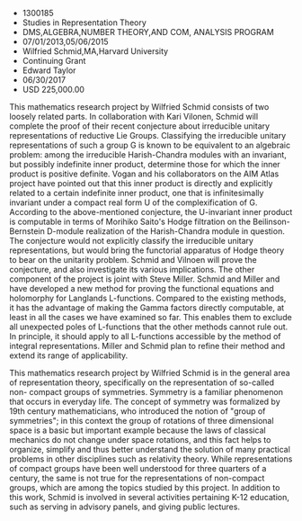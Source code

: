 
* 1300185
* Studies in Representation Theory
* DMS,ALGEBRA,NUMBER THEORY,AND COM, ANALYSIS PROGRAM
* 07/01/2013,05/06/2015
* Wilfried Schmid,MA,Harvard University
* Continuing Grant
* Edward Taylor
* 06/30/2017
* USD 225,000.00

This mathematics research project by Wilfried Schmid consists of two loosely
related parts. In collaboration with Kari Vilonen, Schmid will complete the
proof of their recent conjecture about irreducible unitary representations of
reductive Lie Groups. Classifying the irreducible unitary representations of
such a group G is known to be equivalent to an algebraic problem: among the
irreducible Harish-Chandra modules with an invariant, but possibly indefinite
inner product, determine those for which the inner product is positive definite.
Vogan and his collaborators on the AIM Atlas project have pointed out that this
inner product is directly and explicitly related to a certain indefinite inner
product, one that is infinitesimally invariant under a compact real form U of
the complexification of G. According to the above-mentioned conjecture, the
U-invariant inner product is computable in terms of Morihiko Saito's Hodge
filtration on the Beilinson-Bernstein D-module realization of the Harish-Chandra
module in question. The conjecture would not explicitly classify the irreducible
unitary representations, but would bring the functorial apparatus of Hodge
theory to bear on the unitarity problem. Schmid and Vilnoen will prove the
conjecture, and also investigate its various implications. The other component
of the project is joint with Steve Miller. Schmid and Miller and have developed
a new method for proving the functional equations and holomorphy for Langlands
L-functions. Compared to the existing methods, it has the advantage of making
the Gamma factors directly computable, at least in all the cases we have
examined so far. This enables them to exclude all unexpected poles of
L-functions that the other methods cannot rule out. In principle, it should
apply to all L-functions accessible by the method of integral representations.
Miller and Schmid plan to refine their method and extend its range of
applicability.

This mathematics research project by Wilfried Schmid is in the general area of
representation theory, specifically on the representation of so-called non-
compact groups of symmetries. Symmetry is a familiar phenomenon that occurs in
everyday life. The concept of symmetry was formalized by 19th century
mathematicians, who introduced the notion of "group of symmetries"; in this
context the group of rotations of three dimensional space is a basic but
important example because the laws of classical mechanics do not change under
space rotations, and this fact helps to organize, simplify and thus better
understand the solution of many practical problems in other disciplines such as
relativity theory. While representations of compact groups have been well
understood for three quarters of a century, the same is not true for the
representations of non-compact groups, which are among the topics studied by
this project. In addition to this work, Schmid is involved in several activities
pertaining K-12 education, such as serving in advisory panels, and giving public
lectures.
